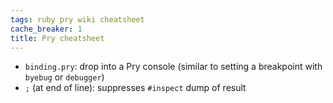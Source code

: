```yaml
---
tags: ruby pry wiki cheatsheet
cache_breaker: 1
title: Pry cheatsheet
---
```


-   `binding.pry`: drop into a Pry console (similar to setting a breakpoint with `byebug` or `debugger`)
-   `;` (at end of line): suppresses `#inspect` dump of result
